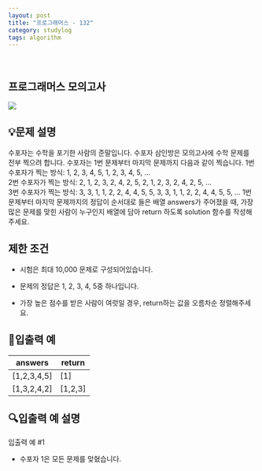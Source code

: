 ```yaml
---
layout: post
title: "프로그래머스 - 132"
category: studylog
tags: algorithm
---
```


<br>

## 프로그래머스 모의고사


![](https://velog.velcdn.com/images/dlsdud9098/post/e1464da6-734f-4172-a5d3-8df73b71a328/image.png)
## 💡문제 설명
수포자는 수학을 포기한 사람의 준말입니다. 수포자 삼인방은 모의고사에 수학 문제를 전부 찍으려 합니다. 수포자는 1번 문제부터 마지막 문제까지 다음과 같이 찍습니다.
1번 수포자가 찍는 방식: 1, 2, 3, 4, 5, 1, 2, 3, 4, 5, ...<br/>2번 수포자가 찍는 방식: 2, 1, 2, 3, 2, 4, 2, 5, 2, 1, 2, 3, 2, 4, 2, 5, ...<br/>3번 수포자가 찍는 방식: 3, 3, 1, 1, 2, 2, 4, 4, 5, 5, 3, 3, 1, 1, 2, 2, 4, 4, 5, 5, ...
1번 문제부터 마지막 문제까지의 정답이 순서대로 들은 배열 answers가 주어졌을 때, 가장 많은 문제를 맞힌 사람이 누구인지 배열에 담아 return 하도록 solution 함수를 작성해주세요.


## 제한 조건
* 시험은 최대 10,000 문제로 구성되어있습니다.




* 문제의 정답은 1, 2, 3, 4, 5중 하나입니다.




* 가장 높은 점수를 받은 사람이 여럿일 경우, return하는 값을 오름차순 정렬해주세요.




## 🔢입출력 예




<table><thead><tr><th>answers</th><th>return</th></tr></thead><tbody><tr><td>[1,2,3,4,5]</td><td>[1]</td></tr><tr><td>[1,3,2,4,2]</td><td>[1,2,3]</td></tr></tbody>
</table>


## 🔍입출력 예 설명
입출력 예 #1


* 수포자 1은 모든 문제를 맞혔습니다.


